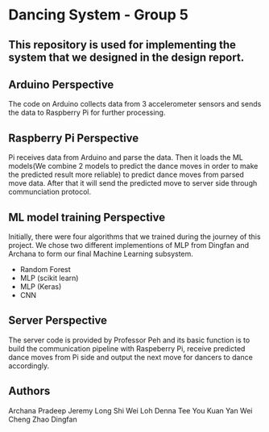 # Dancing System - Group 5

## This repository is used for implementing the system that we designed in the design report. 

## Arduino Perspective 
The code on Arduino collects data from 3 accelerometer sensors and sends the data to Raspberry Pi for further processing. 

## Raspberry Pi Perspective 
Pi receives data from Arduino and parse the data. Then it loads the ML models(We combine 2 models to predict the dance moves in order to make the predicted result more reliable) to predict dance moves from parsed move data. After that it will send the predicted move to server side through communciation protocol.

## ML model training Perspective
Initially, there were four algorithms that we trained during the journey of this project. We chose two different implementions of MLP from Dingfan and Archana to form our final Machine Learning subsystem. 

- Random Forest 
- MLP (scikit learn)
- MLP (Keras)
- CNN

## Server Perspective 
The server code is provided by Professor Peh and its basic function is to build the communication pipeline with Raspeberry Pi, receive predicted dance moves from Pi side and output the next move for dancers to dance accordingly. 

## Authors 
Archana Pradeep 
Jeremy Long Shi Wei
Loh Denna
Tee You Kuan 
Yan Wei Cheng
Zhao Dingfan
